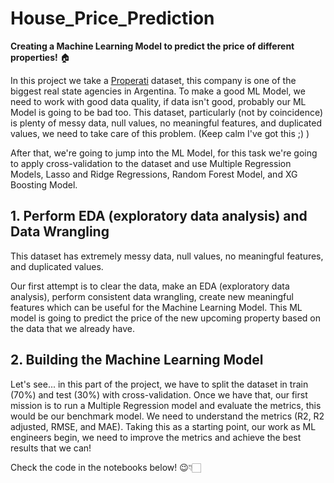 # House_Price_Prediction
**Creating a Machine Learning Model to predict the price of different properties!** 🏠

In this project we take a [Properati](https://www.properati.com.ar/ "Properati") dataset, this company is one of the biggest real state agencies in Argentina. To make a good ML Model, we need to work with good data quality, if data isn't good, probably our ML Model is going to be bad too. This dataset, particularly (not by coincidence) is plenty of messy data, null values, no meaningful features, and duplicated values, we need to take care of this problem. (Keep calm I've got this ;) )

After that, we're going to jump into the ML Model, for this task we're going to apply cross-validation to the dataset and use Multiple Regression Models, Lasso and Ridge Regressions, Random Forest Model, and XG Boosting Model. 

## 1. Perform EDA (exploratory data analysis) and Data Wrangling

This dataset has extremely messy data, null values, no meaningful features, and duplicated values. 

Our first attempt is to clear the data, make an EDA (exploratory data analysis), perform consistent data wrangling, create new meaningful features which can be useful for the Machine Learning Model. This ML model is going to predict the price of the new upcoming property based on the data that we already have.   

## 2. Building the Machine Learning Model

Let's see... in this part of the project, we have to split the dataset in train (70%) and test (30%) with cross-validation. Once we have that, our first mission is to run a Multiple Regression model and evaluate the metrics, this would be our benchmark model. We need to understand the metrics (R2, R2 adjusted, RMSE, and MAE). Taking this as a starting point, our work as ML engineers begin, we need to improve the metrics and achieve the best results that we can!   

Check the code in the notebooks below! 😉👇🏻
